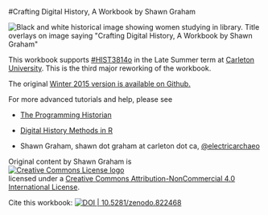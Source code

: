 #Crafting Digital History, A Workbook by Shawn Graham

![Black and white historical image showing women studying in library. Title overlays on image saying "Crafting Digital History, A Workbook by Shawn Graham"](https://www.penflip.com/shawngraham/crafting-digital-history-workbook/blob/master/images/cover.png?raw=true)

This workbook supports [#HIST3814o](http://craftingdigitalhistory.ca) in the Late Summer term at [Carleton University](http://carleton.ca). This is the third major reworking of the workbook.

The original [Winter 2015 version is available on Github.](https://github.com/hist3907b-winter2015)

For more advanced tutorials and help, please see

+ [The Programming Historian](http://programminghistorian.org/)

+ [Digital History Methods in R](http://lincolnmullen.com/projects/dh-r/)

- Shawn Graham, shawn dot graham at carleton dot ca, [@electricarchaeo](http://twitter.com/electricarchaeo)

Original content by Shawn Graham is <br>
<a rel="license" href="http://creativecommons.org/licenses/by-nc/4.0/"><img alt="Creative Commons License logo" style="border-width:0" src="https://i.creativecommons.org/l/by-nc/4.0/88x31.png" /></a><br />licensed under a <a rel="license" href="http://creativecommons.org/licenses/by-nc/4.0/">Creative Commons Attribution-NonCommercial 4.0 International License</a>.

Cite this workbook: [![DOI | 10.5281/zenodo.822468](https://zenodo.org/badge/94783933.svg)](https://zenodo.org/badge/latestdoi/94783933)
